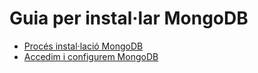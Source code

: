 # Guia per instal·lar MongoDB
* [Procés instal·lació MongoDB](https://github.com/joelalcaraz/BBDD/blob/Instal%C2%B7laci%C3%B3/Instal%C2%B7laci%C3%B3.md)
* [Accedim i configurem MongoDB](https://github.com/joelalcaraz/BBDD/blob/Instal%C2%B7laci%C3%B3/Acc%C3%A9s.md)
